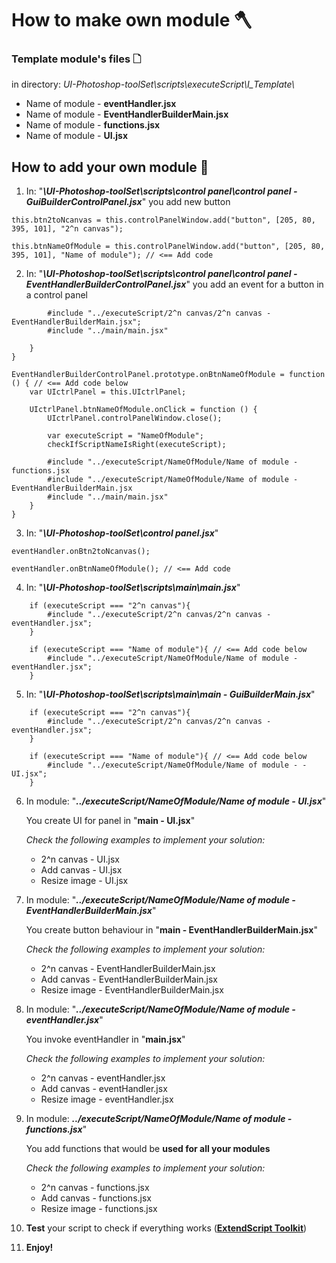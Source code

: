 # How to make own module 🪓

### Template module's files 🗋

in directory: _UI-Photoshop-toolSet\scripts\executeScript\Ι_Template\\_

- Name of module - **eventHandler.jsx**
- Name of module - **EventHandlerBuilderMain.jsx**
- Name of module - **functions.jsx**
- Name of module - **UI.jsx**

## How to add your own module 🧱

1. In: "**_\UI-Photoshop-toolSet\scripts\control panel\control panel - GuiBuilderControlPanel.jsx_**"
   you add new button

```
this.btn2toNcanvas = this.controlPanelWindow.add("button", [205, 80, 395, 101], "2^n canvas");

this.btnNameOfModule = this.controlPanelWindow.add("button", [205, 80, 395, 101], "Name of module"); // <== Add code
```

2. In: "**_\UI-Photoshop-toolSet\scripts\control panel\control panel - EventHandlerBuilderControlPanel.jsx_**"
   you add an event for a button in a control panel

```
        #include "../executeScript/2^n canvas/2^n canvas - EventHandlerBuilderMain.jsx";
        #include "../main/main.jsx"

    }
}

EventHandlerBuilderControlPanel.prototype.onBtnNameOfModule = function () { // <== Add code below
    var UIctrlPanel = this.UIctrlPanel;

    UIctrlPanel.btnNameOfModule.onClick = function () {
        UIctrlPanel.controlPanelWindow.close();

        var executeScript = "NameOfModule";
        checkIfScriptNameIsRight(executeScript);

        #include "../executeScript/NameOfModule/Name of module - functions.jsx
        #include "../executeScript/NameOfModule/Name of module - EventHandlerBuilderMain.jsx
        #include "../main/main.jsx"
    }
}
```

3. In: "**_\UI-Photoshop-toolSet\control panel.jsx_**"

```
eventHandler.onBtn2toNcanvas();

eventHandler.onBtnNameOfModule(); // <== Add code
```

4. In: "**_\UI-Photoshop-toolSet\scripts\main\main.jsx_**"

```
    if (executeScript === "2^n canvas"){
        #include "../executeScript/2^n canvas/2^n canvas - eventHandler.jsx";
    }

    if (executeScript === "Name of module"){ // <== Add code below
        #include "../executeScript/NameOfModule/Name of module - eventHandler.jsx";
    }
```

5. In: "**_\UI-Photoshop-toolSet\scripts\main\main - GuiBuilderMain.jsx_**"

```
    if (executeScript === "2^n canvas"){
        #include "../executeScript/2^n canvas/2^n canvas - eventHandler.jsx";
    }

    if (executeScript === "Name of module"){ // <== Add code below
        #include "../executeScript/NameOfModule/Name of module - - UI.jsx";
    }
```

6. In module: "**_../executeScript/NameOfModule/Name of module - UI.jsx_**"

   You create UI for panel in "**main - UI.jsx**"

   _Check the following examples to implement your solution:_

   - 2^n canvas - UI.jsx
   - Add canvas - UI.jsx
   - Resize image - UI.jsx

7. In module: "**_../executeScript/NameOfModule/Name of module - EventHandlerBuilderMain.jsx_**"

   You create button behaviour in "**main - EventHandlerBuilderMain.jsx**"

   _Check the following examples to implement your solution:_

   - 2^n canvas - EventHandlerBuilderMain.jsx
   - Add canvas - EventHandlerBuilderMain.jsx
   - Resize image - EventHandlerBuilderMain.jsx

8. In module: "**_../executeScript/NameOfModule/Name of module - eventHandler.jsx_**"

   You invoke eventHandler in "**main.jsx**"

   _Check the following examples to implement your solution:_

   - 2^n canvas - eventHandler.jsx
   - Add canvas - eventHandler.jsx
   - Resize image - eventHandler.jsx

9. In module: **_../executeScript/NameOfModule/Name of module - functions.jsx_**"

   You add functions that would be **used for all your modules**

   _Check the following examples to implement your solution:_

   - 2^n canvas - functions.jsx
   - Add canvas - functions.jsx
   - Resize image - functions.jsx

10. **Test** your script to check if everything works ([**ExtendScript Toolkit**](https://flylib.com/books/en/1.513.1.60/1/))

11. **Enjoy!**
